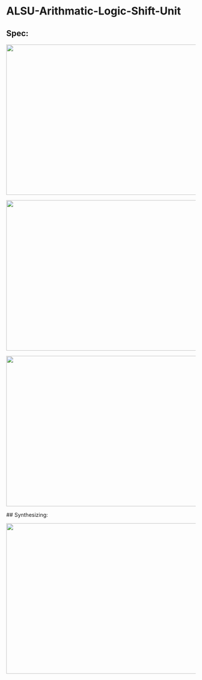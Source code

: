 # ALSU-Arithmatic-Logic-Shift-Unit
## Spec:
<p align="center">
  <img width="600" height="400" src="https://github.com/Mohamedfares10/2_Sequance_Detector_Checker/assets/132834702/e1364662-3908-4fcb-b65d-5be9364d7076">
</p>
<p align="center">
  <img width="600" height="400" src="https://github.com/Mohamedfares10/2_Sequance_Detector_Checker/assets/132834702/4dc0359b-e5c9-4b93-b172-7fc699726e62">
</p>
<p align="center">
  <img width="600" height="400" src="https://github.com/Mohamedfares10/2_Sequance_Detector_Checker/assets/132834702/b0b56fce-dfb1-4fa4-8243-0b60add93c02">
</p>
## Synthesizing:
<p align="center">
  <img width="600" height="400" src="https://github.com/Mohamedfares10/2_Sequance_Detector_Checker/assets/132834702/8d6ba962-fbf8-49c8-952b-f1a84ff3ac9c">
</p>
